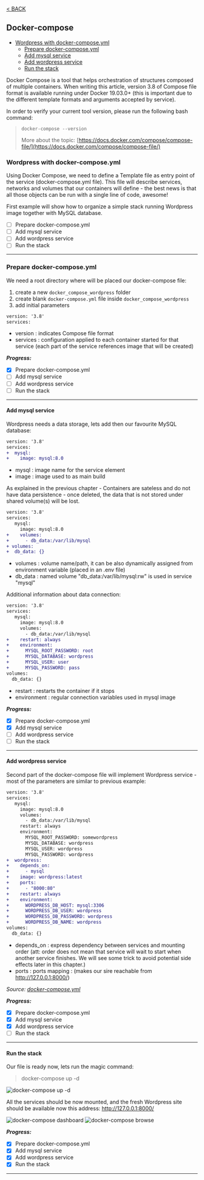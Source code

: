 
[< BACK ](../../README.md)

## Docker-compose

- [Wordpress with docker-compose.yml](#Wordpress-with-docker_-_compose.yml)
    - [Prepare docker-compose.yml](#Prepare-docker_-_compose.yml)
    - [Add mysql service](#Add-mysql-service)
    - [Add wordpress service](#Add-wordpress-service)
    - [Run the stack](#Run-the-stack)


Docker Compose is a tool that helps orchestration of structures composed of multiple containers.
When writing this article, version 3.8 of Compose file format is available running under Docker 19.03.0+ (this is important due to the different template formats and arguments accepted by service).

In order to verify your current tool version, please run the following bash command:

> `docker-compose --version`
>
> More about the topic:
>[https://docs.docker.com/compose/compose-file/](https://docs.docker.com/compose/compose-file/)

### Wordpress with docker-compose.yml

Using Docker Compose, we need to define a Template file as entry point of the service (docker-compose.yml file).
This file will describe services, networks and volumes that our containers will define - the best news is that all those objects can be run with a single line of code, awesome!

First example will show how to organize a simple stack running Wordpress image together with MySQL database.

- [ ] Prepare docker-compose.yml
- [ ] Add mysql service
- [ ] Add wordpress service
- [ ] Run the stack

---

### Prepare docker-compose.yml
We need a root directory where will be placed our docker-compose file:

1. create a new `docker_compose_wordpress` folder
2. create blank `docker-compose.yml` file inside `docker_compose_wordpress`
3. add initial parameters

```diff
version: '3.8'
services:
``` 

* version : indicates Compose file format
* services : configuration applied to each container started for that service (each part of the service references image that will be created)

***Progress:***
- [x] Prepare docker-compose.yml
- [ ] Add mysql service
- [ ] Add wordpress service
- [ ] Run the stack

---

#### Add mysql service

Wordpress needs a data storage, lets add then our favourite MySQL database:

```diff
version: '3.8'
services:
+  mysql:
+    image: mysql:8.0
```

* mysql : image name for the service element
* image : image used to as main build

As explained in the previous chapter - Containers are sateless and do not have data persistence - once deleted, the data that is not stored under shared volume(s) will be lost.

```diff
version: '3.8'
services:
   mysql:
     image: mysql:8.0
+    volumes:
+      - db_data:/var/lib/mysql
+ volumes:
+  db_data: {}
```

* volumes : volume name/path, it can be also dynamically assigned from environment variable (placed in an .env file)
* db_data : named volume "db_data:/var/lib/mysql:rw" is used in service "mysql"

Additional information about data connection:

```diff
version: '3.8'
services:
   mysql:
     image: mysql:8.0
     volumes:
       - db_data:/var/lib/mysql
+    restart: always
+    environment:
+      MYSQL_ROOT_PASSWORD: root
+      MYSQL_DATABASE: wordpress
+      MYSQL_USER: user
+      MYSQL_PASSWORD: pass
volumes:
  db_data: {}
```

* restart : restarts the container if it stops
* environment : regular connection variables used in mysql image

***Progress:***
- [x] Prepare docker-compose.yml
- [x] Add mysql service
- [ ] Add wordpress service
- [ ] Run the stack

---

#### Add wordpress service

Second part of the docker-compose file will implement Wordpress service - most of the parameters are similar to previous example:

```diff
version: '3.8'
services:
   mysql:
     image: mysql:8.0
     volumes:
       - db_data:/var/lib/mysql
     restart: always
     environment:
       MYSQL_ROOT_PASSWORD: somewordpress
       MYSQL_DATABASE: wordpress
       MYSQL_USER: wordpress
       MYSQL_PASSWORD: wordpress
+  wordpress:
+    depends_on:
+      - mysql
+    image: wordpress:latest
+    ports:
+      - "8000:80"
+    restart: always
+    environment:
+      WORDPRESS_DB_HOST: mysql:3306
+      WORDPRESS_DB_USER: wordpress
+      WORDPRESS_DB_PASSWORD: wordpress
+      WORDPRESS_DB_NAME: wordpress
volumes:
  db_data: {}
```

* depends_on : express dependency between services and mounting order (att: order does not mean that service will wait to start when another service finishes. We will see some trick to avoid potential side effects later in this chapter.)
* ports : ports mapping <HOST>:<CONTAIER> (makes our sire reachable from http://127.0.0.1:8000/)

<cite>Source: [docker-compose.yml](src/docker-compose.yml)</cite>

***Progress:***
- [x] Prepare docker-compose.yml
- [x] Add mysql service
- [x] Add wordpress service
- [ ] Run the stack

---

#### Run the stack

Our file is ready now, lets run the magic command: 
 
> docker-compose up -d

![docker-compose up -d](src/docker-compose-wordpress.png)

All the services should be now mounted, and the fresh Wordpress site should be available now this address:  http://127.0.0.1:8000/

![docker-compose dashboard](src/docker-compose-wordpress-dashboard.png)
![docker-compose browse](src/docker-compose-wordpress-browser.png)

***Progress:***
- [x] Prepare docker-compose.yml
- [x] Add mysql service
- [x] Add wordpress service
- [x] Run the stack

---